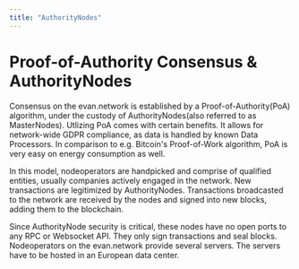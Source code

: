 ```yaml
---
title: "AuthorityNodes"
---
```

# Proof-of-Authority Consensus & AuthorityNodes

Consensus on the evan.network is established by a Proof-of-Authority(PoA) algorithm, under the custody of AuthorityNodes(also referred to as MasterNodes). 
Utlizing PoA comes with certain benefits. It allows for network-wide GDPR compliance, as data is handled by known Data Processors. In comparison to e.g. Bitcoin's Proof-of-Work algorithm, PoA is very easy on energy consumption as well.

In this model, nodeoperators are handpicked and comprise of qualified entities, usually companies actively engaged in the network. 
New transactions are legitimized by AuthorityNodes. Transactions broadcasted to the network are received by the nodes and signed into new blocks, adding them to the blockchain. 

Since AuthorityNode security is critical, these nodes have no open ports to any RPC or Websocket API. They only sign transactions and seal blocks. Nodeoperators on the evan.network provide several servers. The servers have to be hosted in an European data center. 

